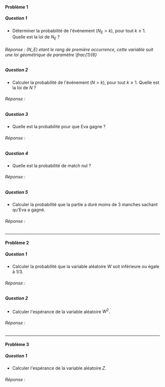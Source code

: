 #### Problème 1 



##### Question 1

* Déterminer la probabilité de l'événement $(N_E > k)$, pour tout $k \geq 1$. Quelle est la loi de $N_E$ ?

###### Réponse : \(N_E\) etant le rang de première occurrence, cette variable suit une loi géométrique de paramètre \frac{1}{6}


##### Question 2

* Calculer la probabilité de l'événement $(N > k)$, pour tout $k \geq 1$. Quelle est la loi de $N$ ?

###### Réponse :

##### Question 3

* Quelle est la probabilité pour que Eva gagne ? 

###### Réponse : 


##### Question 4

* Quelle est la probabilité de match nul ?


###### Réponse : 

##### Question 5

* Calculer la probabilité que la partie a duré moins de 3 manches sachant qu'Eva a gagné.


###### Réponse : 


** **

#### Problème 2


  
##### Question 1

*  Calculer la probabilité que la variable aléatoire $W$ soit inférieure ou égale à $1/3$.  

###### Réponse : 

  
##### Question 2

*  Calculer l'espérance de la variable aléatoire $W^2$.  

###### Réponse : 

** **

#### Problème 3 


##### Question 1

*  Calculer l'espérance de la variable aléatoire $Z$.  

###### Réponse : 
